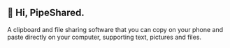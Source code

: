 ##  👋 Hi, PipeShared.

A clipboard and file sharing software that you can copy on your phone and paste directly on your computer, supporting text, pictures and files.
